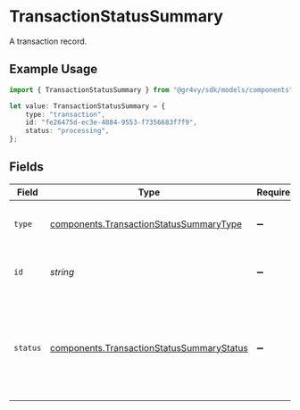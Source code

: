 # TransactionStatusSummary

A transaction record.

## Example Usage

```typescript
import { TransactionStatusSummary } from "@gr4vy/sdk/models/components";

let value: TransactionStatusSummary = {
    type: "transaction",
    id: "fe26475d-ec3e-4884-9553-f7356683f7f9",
    status: "processing",
};
```

## Fields

| Field                                                                                                   | Type                                                                                                    | Required                                                                                                | Description                                                                                             | Example                                                                                                 |
| ------------------------------------------------------------------------------------------------------- | ------------------------------------------------------------------------------------------------------- | ------------------------------------------------------------------------------------------------------- | ------------------------------------------------------------------------------------------------------- | ------------------------------------------------------------------------------------------------------- |
| `type`                                                                                                  | [components.TransactionStatusSummaryType](../../models/components/transactionstatussummarytype.md)      | :heavy_minus_sign:                                                                                      | The type of this resource. Is always `transaction`.                                                     | transaction                                                                                             |
| `id`                                                                                                    | *string*                                                                                                | :heavy_minus_sign:                                                                                      | The unique identifier for this transaction.                                                             | fe26475d-ec3e-4884-9553-f7356683f7f9                                                                    |
| `status`                                                                                                | [components.TransactionStatusSummaryStatus](../../models/components/transactionstatussummarystatus.md)  | :heavy_minus_sign:                                                                                      | The status of the transaction. The status may change over time as<br/>asynchronous processing events occur. | processing                                                                                              |